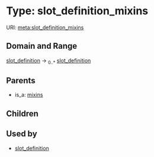 
# Type: slot_definition_mixins




URI: [meta:slot_definition_mixins](https://w3id.org/biolink/biolinkml/meta/slot_definition_mixins)


## Domain and Range

[slot_definition](slot_definition.md) ->  <sub>0..*</sub> [slot_definition](slot_definition.md)

## Parents

 *  is_a: [mixins](mixins.md)

## Children


## Used by

 * [slot_definition](slot_definition.md)
